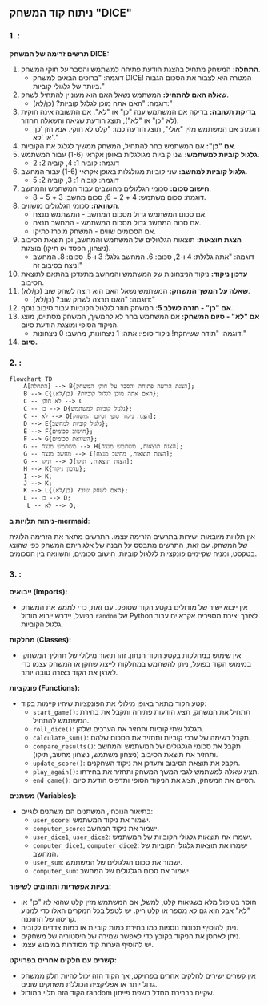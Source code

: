 ## ניתוח קוד המשחק "DICE"

### 1. **<algorithm>**:

**תרשים זרימה של המשחק DICE:**

1. **התחלה:** המשחק מתחיל בהצגת הודעת פתיחה למשתמש והסבר על חוקי המשחק.
   - דוגמה: "ברוכים הבאים למשחק DICE! המטרה היא לצבור את הסכום הגבוה ביותר של גלגולי קוביות."
2. **שאלה האם להתחיל:** המשתמש נשאל האם הוא מעוניין להתחיל לשחק.
   - דוגמה: "האם אתה מוכן לגלגל קוביות? (כן/לא):"
3. **בדיקת תשובה:** בדיקה אם המשתמש ענה "כן" או "לא". אם התשובה אינה חוקית (לא "כן" או "לא"), תוצג הודעת שגיאה והשאלה תחזור.
   - דוגמה: אם המשתמש מזין "אולי", תוצג הודעה כמו: "קלט לא חוקי. אנא הזן 'כן' או 'לא'."
4. **אם "כן":** אם המשתמש בחר להתחיל, המשחק ממשיך לגלגל את הקוביות.
5. **גלגול קוביות למשתמש:** שני קוביות מגולגלות באופן אקראי (1-6) עבור המשתמש.
   - דוגמה: קוביה 1: 4, קוביה 2: 2
6. **גלגול קוביות למחשב:** שני קוביות מגולגלות באופן אקראי (1-6) עבור המחשב.
   - דוגמה: קוביה 1: 3, קוביה 2: 5
7. **חישוב סכום:** סכומי הגלגולים מחושבים עבור המשתמש והמחשב.
   - דוגמה: סכום משתמש: 4 + 2 = 6; סכום מחשב: 3 + 5 = 8.
8. **השוואה:** סכומי הגלגולים מושווים.
   - אם סכום המשתמש גדול מסכום המחשב - המשתמש מנצח.
   - אם סכום המחשב גדול מסכום המשתמש - המחשב מנצח.
   - אם הסכומים שווים - המשחק מוכרז כתיקו.
9. **הצגת תוצאות:** תוצאות הגלגולים של המשתמש והמחשב, וכן תוצאת הסיבוב (ניצחון, הפסד או תיקו) מוצגות.
   - דוגמה: "אתה גלגלת: 4 ו-2, סכום: 6. המחשב גלגל: 3 ו-5, סכום: 8. המחשב ניצח בסיבוב זה!"
10. **עדכון ניקוד:** ניקוד הניצחונות של המשתמש והמחשב מתעדכן בהתאם לתוצאת הסיבוב.
11. **שאלה על המשך המשחק:** המשתמש נשאל האם הוא רוצה לשחק שוב (כן/לא).
    - דוגמה: "האם תרצה לשחק שוב? (כן/לא):"
12. **אם "כן" - חזרה לשלב 5**: המשחק חוזר לגלגול הקוביות עבור סיבוב נוסף.
13. **אם "לא" - סיום המשחק:** אם המשתמש בחר לא להמשיך, המשחק מסתיים, מוצג הניקוד הסופי ומוצגת הודעת סיום.
    - דוגמה: "תודה ששיחקת! ניקוד סופי: אתה: 1 ניצחונות, מחשב: 0 ניצחונות."
14. **סיום.**
### 2. **<mermaid>**:

```mermaid
flowchart TD
    A[התחלה] --> B{הצגת הודעה פתיחה והסבר על חוקי המשחק};
    B --> C{האם אתה מוכן לגלגל קוביות? (כן/לא)};
    C -- לא חוקי --> C
    C -- כן --> D{גלגול קוביות למשתמש};
    C -- לא --> O[הצגת ניקוד סופי וסיום המשחק];
    D --> E{גלגול קוביות למחשב};
    E --> F{חישוב סכומים};
    F --> G{השוואת סכומים};
    G -- משתמש מנצח --> H[הצגת תוצאות, משתמש מנצח];
    G -- מחשב מנצח --> I[הצגת תוצאות, מחשב מנצח];
    G -- תיקו --> J[הצגת תוצאות, תיקו];
    H --> K{עדכון ניקוד};
    I --> K;
    J --> K;
    K --> L{האם לשחק שוב? (כן/לא)};
    L -- כן --> D;
     L -- לא --> O;
```

**ניתוח תלויות ב-mermaid**:

אין תלויות מיובאות ישירות בתרשים הזרימה עצמו. התרשים מתאר את הזרימה הלוגית של המשחק. עם זאת, התרשים מתבסס על הבנה של אלגוריתם המשחק כפי שהוצג בטקסט, ומניח שקיימים פונקציות לגלגול קוביות, חישוב סכומים, והשוואה בין הסכומים.

### 3. **<explanation>**:

**ייבואים (Imports):**

- אין ייבוא ישיר של מודולים בקטע הקוד שסופק. עם זאת, כדי לממש את המשחק בפועל, יידרש ייבוא מודול `random` של Python לצורך יצירת מספרים אקראיים עבור גלגול הקוביות.

**מחלקות (Classes):**

- אין שימוש במחלקות בקטע הקוד הנתון. זהו תיאור מילולי של תהליך המשחק. במימוש הקוד בפועל, ניתן להשתמש במחלקות לייצוג שחקן או המשחק עצמו כדי לארגן את הקוד בצורה טובה יותר.

**פונקציות (Functions):**

- קטע הקוד מתאר באופן מילולי את הפונקציות שיהיו קיימות בקוד:
   - `start_game()`: תתחיל את המשחק, תציג הודעות פתיחה ותקבל את בחירת המשתמש להתחיל.
   - `roll_dice()`: תגלגל שתי קוביות ותחזיר את הערכים שלהן.
   - `calculate_sum()`: תקבל רשימה של ערכי קוביות ותחזיר את הסכום שלהם.
   - `compare_results()`: תקבל את סכומי הגלגולים של המשתמש והמחשב ותחזיר את תוצאת הסיבוב (ניצחון משתמש, ניצחון מחשב, תיקו).
   - `update_score()`: תקבל את תוצאת הסיבוב ותעדכן את ניקוד השחקנים.
   - `play_again()`: תציג שאלה למשתמש לגבי המשך המשחק ותחזיר את בחירתו.
   - `end_game()`: תסיים את המשחק, תציג את הניקוד הסופי ותדפיס הודעת סיום.

**משתנים (Variables):**

- בתיאור הנוכחי, המשתנים הם משתנים לוגיים:
  - `user_score`: ישמור את ניקוד המשתמש.
  - `computer_score`: ישמור את ניקוד המחשב.
  - `user_dice1`, `user_dice2`: ישמרו את תוצאות גלגולי הקוביות של המשתמש.
  - `computer_dice1`, `computer_dice2`: ישמרו את תוצאות גלגולי הקוביות של המחשב.
  - `user_sum`: ישמור את סכום הגלגולים של המשתמש.
  - `computer_sum`: ישמור את סכום הגלגולים של המחשב.

**בעיות אפשריות ותחומים לשיפור:**
- חוסר בטיפול מלא בשגיאות קלט, למשל, אם המשתמש מזין קלט שהוא לא "כן" או "לא" אבל הוא גם לא מספר או קלט ריק. יש לטפל בכל המקרים האלו כדי למנוע קריסה של התוכנה.
- ניתן להוסיף תכונות נוספות כמו בחירת כמות קוביות או כמות צדדים לקוביה.
- ניתן לאחסן את הניקוד בקובץ כדי לאפשר שמירה של היסטוריה של משחקים.
- יש להוסיף הערות קוד מסודרות במימוש עצמו.

**קשרים עם חלקים אחרים בפרויקט:**

- אין קשרים ישירים לחלקים אחרים בפרויקט, אך הקוד הזה יכול להיות חלק ממשחק גדול יותר או אפליקציה הכוללת משחקים שונים.
- הקוד הזה תלוי במודול random  שקיים כברירת מחדל בשפת פייתון.